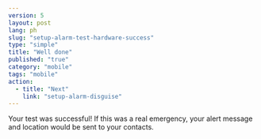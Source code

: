 ```yaml
---
version: 5
layout: post
lang: ph
slug: "setup-alarm-test-hardware-success"
type: "simple"
title: "Well done"
published: "true"
category: "mobile"
tags: "mobile"
action: 
  - title: "Next"
    link: "setup-alarm-disguise"
---
```


Your test was successful! If this was a real emergency, your alert message and location would be sent to your contacts.

